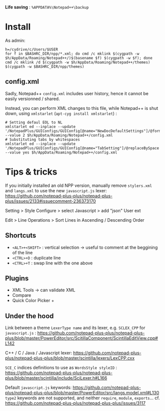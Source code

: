 ﻿**Life saving** : `%APPDATA%\Notepad++\backup`


# Install

As admin:
```
h=/cydrive/c/Users/$USER
for f in $BASHRC_DIR/npp/*.xml; do cmd /c mklink $(cygpath -w $h/AppData/Roaming/Notepad++/)$(basename $f) $(cygpath -w $f); done
cmd /c mklink /d $(cygpath -w $h/AppData/Roaming/Notepad++/themes) $(cygpath -w $BASHRC_DIR/npp/themes)
```

## config.xml

Sadly, Notepad++ `config.xml` includes user history, hence it cannot be easily versionned / shared.

Instead, you can perform XML changes to this file, while Notepad++ is shut down, using `xmlstarlet` (`apt-cyg install xmlstarlet`) :

    # Setting defaul EOL to NL
    xmlstarlet ed --inplace --update '/NotepadPlus/GUIConfigs/GUIConfig[@name="NewDocDefaultSettings"]/@format' --value 2 $h/AppData/Roaming/Notepad++/config.xml
    # Substituting tabs by whitespaces
    xmlstarlet ed --inplace --update '/NotepadPlus/GUIConfigs/GUIConfig[@name="TabSetting"]/@replaceBySpace' --value yes $h/AppData/Roaming/Notepad++/config.xml


# Tips & tricks

If you initially installed an old NPP version, manually remove `stylers.xml` and `langs.xml` to use the new `javascript.js` lexer: https://github.com/notepad-plus-plus/notepad-plus-plus/issues/2133#issuecomment-236373170

Setting > Style Configure > select Javascript > add "json" User ext

Edit > Line Operations > Sort Lines in Ascending / Descending Order

## Shortcuts

- `<ALT>+<SHIFT>` : vertical selection -> useful to comment at the beggining of the line
- `<CTRL>+D` : duplicate line
- `<CTRL>+T` : swap line with the one above

## Plugins

- XML Tools -> can validate XML
- Compare
- Quick Color Picker +

## Under the hood

Link between a theme `LexerType name` and its lexer, e.g. `SCLEX_CPP` for `javascript.js` : https://github.com/notepad-plus-plus/notepad-plus-plus/blob/master/PowerEditor/src/ScitillaComponent/ScintillaEditView.cpp#L142

C++ / C / Java / Javascript lexer: https://github.com/notepad-plus-plus/notepad-plus-plus/blob/master/scintilla/lexers/LexCPP.cxx

`SCE_C` indices definitions to use as `WordsStyle styleID` : https://github.com/notepad-plus-plus/notepad-plus-plus/blob/master/scintilla/include/SciLexer.h#L166

Default `javascript.js` keywords: https://github.com/notepad-plus-plus/notepad-plus-plus/blob/master/PowerEditor/src/langs.model.xml#L130
`type2` keywords are not supported, and neither `require`, `module`, `exports`... cf. https://github.com/notepad-plus-plus/notepad-plus-plus/issues/3117
